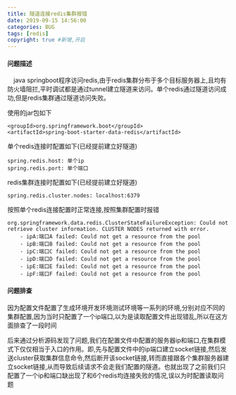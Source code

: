 ```yaml
---
title: 隧道连接redis集群报错
date: 2019-09-15 14:56:00
categories: BUG
tags: [redis]
copyright: true #新增,开启
---
```


#### 问题描述
&emsp;java springboot程序访问redis,由于redis集群分布于多个目标服务器上,且均有防火墙阻拦,平时调试都是通过tunnel建立隧道来访问。单个redis通过隧道访问成功,但是redis集群通过隧道访问失败。
<!--more-->
使用的jar包如下
```
<groupId>org.springframework.boot</groupId>
<artifactId>spring-boot-starter-data-redis</artifactId>
```

单个redis连接时配置如下(已经提前建立好隧道)
```
spring.redis.host: 单个ip
spring.redis.port: 单个端口
```

redis集群连接时配置如下(已经提前建立好隧道)
```
spring.redis.cluster.nodes: localhost:6379
```

按照单个redis连接配置时正常连接,按照集群配置时报错
```
org.springframework.data.redis.ClusterStateFailureException: Could not retrieve cluster information. CLUSTER NODES returned with error.
	- ipA:端口A failed: Could not get a resource from the pool
	- ipB:端口B failed: Could not get a resource from the pool
	- ipC:端口C failed: Could not get a resource from the pool
	- ipD:端口D failed: Could not get a resource from the pool
	- ipE:端口E failed: Could not get a resource from the pool
	- ipF:端口F failed: Could not get a resource from the pool
```

#### 问题排查
因为配置文件配置了生成环境开发环境测试环境等一系列的环境,分别对应不同的集群配置,因为当时只配置了一个ip端口,以为是读取配置文件出现错乱,所以在这方面排查了一段时间

后来通过分析源码发现了问题,我们在配置文件中配置的服务器ip和端口,在集群模式下仅仅相当于入口的作用。即,先与配置文件中的ip端口建立socket链接,然后发送cluster获取集群信息命令,然后断开该socket链接,转而直接跟各个集群服务器建立socket链接,从而导致后续请求不会走我们配置的隧道。也就出现了之前我们只配置了一个ip和端口缺出现了和6个redis均连接失败的情况,误以为时配置读取问题